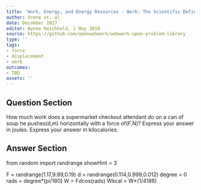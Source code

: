 ```yaml
---
title: 'Work, Energy, and Energy Resources - Work: The Scientific Definition'
author: Urone et. al
date: December 2017
editor: Wynne Reichheld, 1 May 2018
source: https://github.com/openwebwork/webwork-open-problem-library
type: ''
tags:
- force
- displacement
- work
outcomes:
- TBD
assets: ''
---
```


## Question Section 

How much work does a supermarket checkout attendant do on a can of soup he pushes(d,m) horizontally with a force of(F,N)? 
Express your answer in joules.
Express your answer in kilocalories.


## Answer Section

from random import randrange
showHint = 3

F = randrange(1.17,9.99,0.19)
d = randrange(0.114,0.999,0.012)
degree = 0
rads = degree*(pi/180)
W = F*d*cos(rads)
Wkcal = W*(1/4186)